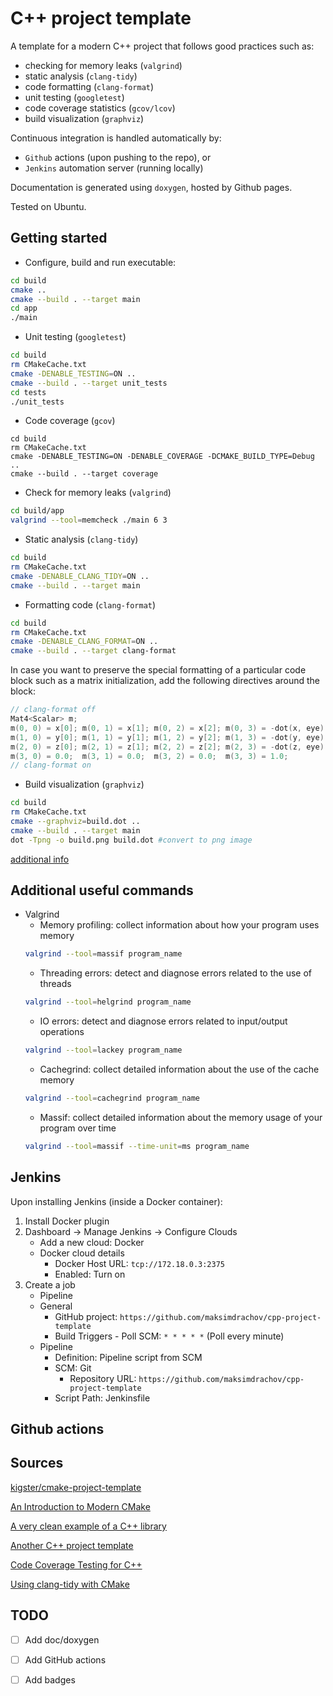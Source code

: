 # C++ project template

A template for a modern C++ project that follows good practices such as:

- checking for memory leaks (`valgrind`)
- static analysis (`clang-tidy`)
- code formatting (`clang-format`)
- unit testing (`googletest`)
- code coverage statistics (`gcov/lcov`)
- build visualization (`graphviz`)

Continuous integration is handled automatically by:

- `Github` actions (upon pushing to the repo), or
- `Jenkins` automation server (running locally)

Documentation is generated using `doxygen`, hosted by Github pages.

Tested on Ubuntu.

## Getting started

- Configure, build and run executable:

```bash
cd build
cmake ..
cmake --build . --target main
cd app
./main
```

- Unit testing (`googletest`)

```bash
cd build 
rm CMakeCache.txt
cmake -DENABLE_TESTING=ON ..
cmake --build . --target unit_tests
cd tests
./unit_tests
```

- Code coverage (`gcov`)

```
cd build
rm CMakeCache.txt
cmake -DENABLE_TESTING=ON -DENABLE_COVERAGE -DCMAKE_BUILD_TYPE=Debug ..
cmake --build . --target coverage
```

- Check for memory leaks (`valgrind`)

```bash
cd build/app
valgrind --tool=memcheck ./main 6 3
```

- Static analysis (`clang-tidy`)

```bash
cd build
rm CMakeCache.txt
cmake -DENABLE_CLANG_TIDY=ON ..
cmake --build . --target main
```

- Formatting code (`clang-format`)

```bash
cd build
rm CMakeCache.txt
cmake -DENABLE_CLANG_FORMAT=ON ..
cmake --build . --target clang-format
```

In case you want to preserve the special formatting of a particular code block such as a matrix initialization, add the following directives around the block:

```cpp
// clang-format off
Mat4<Scalar> m;
m(0, 0) = x[0]; m(0, 1) = x[1]; m(0, 2) = x[2]; m(0, 3) = -dot(x, eye);
m(1, 0) = y[0]; m(1, 1) = y[1]; m(1, 2) = y[2]; m(1, 3) = -dot(y, eye);
m(2, 0) = z[0]; m(2, 1) = z[1]; m(2, 2) = z[2]; m(2, 3) = -dot(z, eye);
m(3, 0) = 0.0;  m(3, 1) = 0.0;  m(3, 2) = 0.0;  m(3, 3) = 1.0;
// clang-format on
```

- Build visualization (`graphviz`)

```bash
cd build
rm CMakeCache.txt
cmake --graphviz=build.dot ..
cmake --build . --target main
dot -Tpng -o build.png build.dot #convert to png image
```

[additional info](https://cmake.org/cmake/help/latest/module/CMakeGraphVizOptions.html)

## Additional useful commands

- Valgrind
  - Memory profiling: collect information about how your program uses memory
  ```bash
  valgrind --tool=massif program_name
  ```  
  - Threading errors: detect and diagnose errors related to the use of threads
  ```bash
  valgrind --tool=helgrind program_name
  ```  
  - IO errors: detect and diagnose errors related to input/output operations 
  ```bash
  valgrind --tool=lackey program_name
  ```  
  - Cachegrind: collect detailed information about the use of the cache memory
  ```bash
  valgrind --tool=cachegrind program_name
  ```
  - Massif: collect detailed information about the memory usage of your program over time
  ```bash
  valgrind --tool=massif --time-unit=ms program_name
  ```

## Jenkins

Upon installing Jenkins (inside a Docker container):

1. Install Docker plugin
2. Dashboard -> Manage Jenkins -> Configure Clouds
   - Add a new cloud: Docker
   - Docker cloud details
     - Docker Host URL: `tcp://172.18.0.3:2375`
     - Enabled: Turn on
3. Create a job
   - Pipeline
   - General
     - GitHub project: `https://github.com/maksimdrachov/cpp-project-template`
     - Build Triggers - Poll SCM: `* * * * *` (Poll every minute)
   - Pipeline
     - Definition: Pipeline script from SCM
     - SCM: Git
       - Repository URL: `https://github.com/maksimdrachov/cpp-project-template`
     - Script Path: Jenkinsfile

## Github actions

## Sources

[kigster/cmake-project-template](https://github.com/kigster/cmake-project-template)

[An Introduction to Modern CMake](https://cliutils.gitlab.io/modern-cmake/)

[A very clean example of a C++ library](https://github.com/pmp-library/pmp-library)

[Another C++ project template](https://github.com/franneck94/CppProjectTemplate)

[Code Coverage Testing for C++](https://www.danielsieger.com/blog/2022/03/06/code-coverage-for-cpp.html)

[Using clang-tidy with CMake](https://www.danielsieger.com/blog/2021/12/21/clang-tidy-cmake.html)

## TODO

- [ ] Add doc/doxygen
- [ ] Add GitHub actions
- [ ] Add badges


